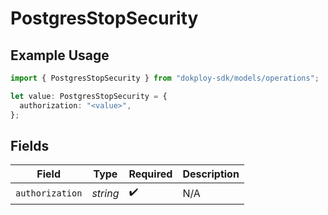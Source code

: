 # PostgresStopSecurity

## Example Usage

```typescript
import { PostgresStopSecurity } from "dokploy-sdk/models/operations";

let value: PostgresStopSecurity = {
  authorization: "<value>",
};
```

## Fields

| Field              | Type               | Required           | Description        |
| ------------------ | ------------------ | ------------------ | ------------------ |
| `authorization`    | *string*           | :heavy_check_mark: | N/A                |